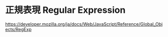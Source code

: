 # 正規表現 Regular Expression

https://developer.mozilla.org/ja/docs/Web/JavaScript/Reference/Global_Objects/RegExp
